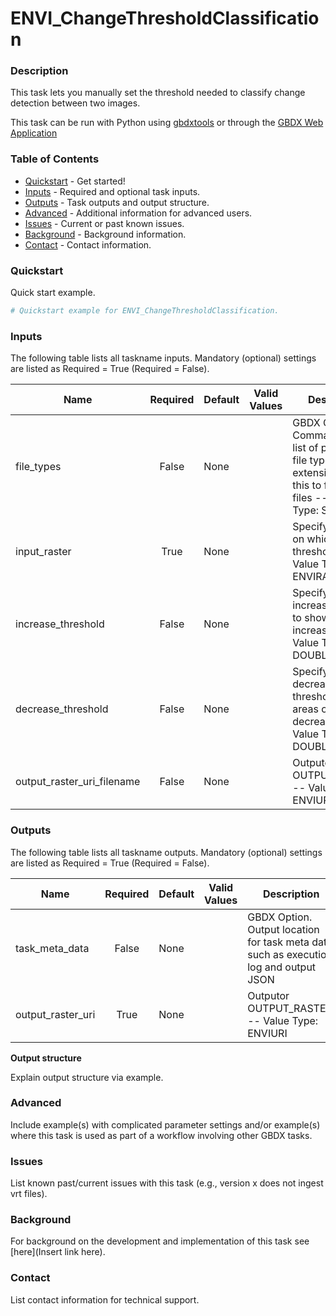 # ENVI_ChangeThresholdClassification

### Description
This task lets you manually set the threshold needed to classify change detection between two images.

This task can be run with Python using [gbdxtools](https://github.com/DigitalGlobe/gbdxtools) or through the [GBDX Web Application](https://gbdx.geobigdata.io/materials/)

### Table of Contents
 * [Quickstart](#quickstart) - Get started!
 * [Inputs](#inputs) - Required and optional task inputs.
 * [Outputs](#outputs) - Task outputs and output structure.
 * [Advanced](#advanced) - Additional information for advanced users.
 * [Issues](#issues) - Current or past known issues.
 * [Background](#background) - Background information.
 * [Contact](#contact) - Contact information.

### Quickstart

Quick start example.

```python
# Quickstart example for ENVI_ChangeThresholdClassification.
```

### Inputs
The following table lists all taskname inputs.
Mandatory (optional) settings are listed as Required = True (Required = False).

  Name  |  Required  |  Default  |  Valid Values  |  Description  
--------|:----------:|-----------|----------------|---------------
file_types|False|None| |GBDX Option. Comma seperated list of permitted file type extensions. Use this to filter input files -- Value Type: STRING[*]
input_raster|True|None| |Specify a raster on which to threshold. -- Value Type: ENVIRASTER
increase_threshold|False|None| |Specify the increase threshold to show areas of increase. -- Value Type: DOUBLE
decrease_threshold|False|None| |Specify the decrease threshold to show areas of decrease. -- Value Type: DOUBLE
output_raster_uri_filename|False|None| |Outputor OUTPUT_RASTER. -- Value Type: ENVIURI

### Outputs
The following table lists all taskname outputs.
Mandatory (optional) settings are listed as Required = True (Required = False).

  Name  |  Required  |  Default  |  Valid Values  |  Description  
--------|:----------:|-----------|----------------|---------------
task_meta_data|False|None| |GBDX Option. Output location for task meta data such as execution log and output JSON
output_raster_uri|True|None| |Outputor OUTPUT_RASTER. -- Value Type: ENVIURI

**Output structure**

Explain output structure via example.


### Advanced
Include example(s) with complicated parameter settings and/or example(s) where this task is used as part of a workflow involving other GBDX tasks.


### Issues
List known past/current issues with this task (e.g., version x does not ingest vrt files).


### Background
For background on the development and implementation of this task see [here](Insert link here).


### Contact
List contact information for technical support.
